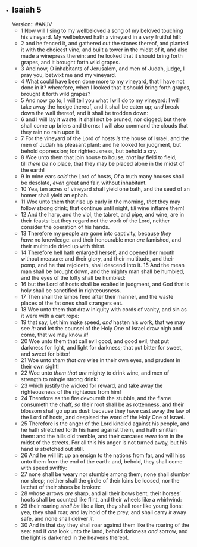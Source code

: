 - ## Isaiah 5
  Version:: #AKJV
	- 1 Now will I sing to my wellbeloved a song of my beloved touching his vineyard. My wellbeloved hath a vineyard in a very fruitful hill:
	- 2 and he fenced it, and gathered out the stones thereof,
	  and planted it with the choicest vine,
	  and built a tower in the midst of it,
	  and also made a winepress therein:
	  and he looked that it should bring forth grapes,
	  and it brought forth wild grapes.
	- 3 And now, O inhabitants of Jerusalem, and men of Judah,
	  judge, I pray you, betwixt me and my vineyard.
	- 4 What could have been done more to my vineyard,
	  that I have not done in it?
	  wherefore, when I looked that it should bring forth grapes,
	  brought it forth wild grapes?
	- 5 And now go to; I will tell you what I will do to my vineyard:
	  I will take away the hedge thereof,
	  and it shall be eaten up;
	  *and* break down the wall thereof,
	  and it shall be trodden down:
	- 6 and I will lay it waste:
	  it shall not be pruned, nor digged;
	  but there shall come up briers and thorns:
	  I will also command the clouds that they rain no rain upon it.
	- 7 For the vineyard of the Lord of hosts *is* the house of Israel,
	  and the men of Judah his pleasant plant:
	  and he looked for judgment, but behold oppression;
	  for righteousness, but behold a cry.
	- 8 Woe unto them that join house to house,
	  *that* lay field to field, till *there be* no place,
	  that they may be placed alone in the midst of the earth!
	- 9 In mine ears *said* the Lord of hosts,
	  Of a truth many houses shall be desolate,
	  *even* great and fair, without inhabitant.
	- 10 Yea, ten acres of vineyard shall yield one bath,
	  and the seed of an homer shall yield an ephah.
	- 11 Woe unto them that rise up early in the morning,
	  *that* they may follow strong drink;
	  that continue until night, *till* wine inflame them!
	- 12 And the harp, and the viol, the tabret, and pipe, and wine, are in their feasts:
	  but they regard not the work of the Lord,
	  neither consider the operation of his hands.
	- 13 Therefore my people are gone into captivity,
	  because *they have* no knowledge:
	  and their honourable men *are* famished,
	  and their multitude dried up with thirst.
	- 14 Therefore hell hath enlarged herself,
	  and opened her mouth without measure:
	  and their glory, and their multitude, and their pomp,
	  and he that rejoiceth, shall descend into it.
	  15 And the mean man shall be brought down,
	  and the mighty man shall be humbled,
	  and the eyes of the lofty shall be humbled:
	- 16 but the Lord of hosts shall be exalted in judgment,
	  and God that is holy shall be sanctified in righteousness.
	- 17 Then shall the lambs feed after their manner,
	  and the waste places of the fat ones shall strangers eat.
	- 18 Woe unto them that draw iniquity with cords of vanity,
	  and sin as it were with a cart rope:
	- 19 that say, Let him make speed, *and* hasten his work,
	  that we may see *it:*
	  and let the counsel of the Holy One of Israel draw nigh and come,
	  that we may know *it!*
	- 20 Woe unto them that call evil good, and good evil;
	  that put darkness for light, and light for darkness;
	  that put bitter for sweet, and sweet for bitter!
	- 21 Woe unto *them that are* wise in their own eyes,
	  and prudent in their own sight!
	- 22 Woe unto *them that are* mighty to drink wine,
	  and men of strength to mingle strong drink:
	- 23 which justify the wicked for reward,
	  and take away the righteousness of the righteous from him!
	- 24 Therefore as the fire devoureth the stubble,
	  and the flame consumeth the chaff,
	  *so* their root shall be as rottenness,
	  and their blossom shall go up as dust:
	  because they have cast away the law of the Lord of hosts,
	  and despised the word of the Holy One of Israel.
	- 25 Therefore is the anger of the Lord kindled against his people,
	  and he hath stretched forth his hand against them,
	  and hath smitten them:
	  and the hills did tremble,
	  and their carcases *were* torn in the midst of the streets.
	  For all this his anger is not turned away,
	  but his hand *is* stretched out still.
	- 26 And he will lift up an ensign to the nations from far,
	  and will hiss unto them from the end of the earth:
	  and, behold, they shall come with speed swiftly:
	- 27 none shall be weary nor stumble among them;
	  none shall slumber nor sleep;
	  neither shall the girdle of their loins be loosed,
	  nor the latchet of their shoes be broken:
	- 28 whose arrows *are* sharp, and all their bows bent,
	  their horses’ hoofs shall be counted like flint,
	  and their wheels like a whirlwind:
	- 29 their roaring *shall be* like a lion,
	  they shall roar like young lions:
	  yea, they shall roar, and lay hold of the prey,
	  and shall carry *it* away safe, and none shall deliver *it*.
	- 30 And in that day they shall roar against them like the roaring of the sea:
	  and if *one* look unto the land, behold darkness *and* sorrow,
	  and the light is darkened in the heavens thereof.